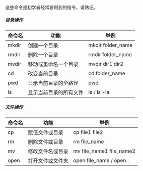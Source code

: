 这些命令是初学者经常要用到的指令，请熟记。

##### 目录操作

命令名|功能|举例
----|----|----
mkdir|创建一个目录          |mkdir folder_name
rmdir|删除一个目录          |rmdir folder_name
mvdir|移动或重命名一个目录   |mvdir dir1 dir2
cd   | 改变当前目录         |cd folder_name
pwd  |显示当前目录的全路径   | pwd
ls   |显示当前目录的所有文件 | ls / ls -la

##### 文件操作

命令名|功能|举例
----|----|----
cp | 赋值文件或目录| cp file1 file2
rm | 删除文件或目录| rm file_name
mv | 修改文件名或目录 | mv file_name1 file_name2
open | 打开文件或文件夹 | open file_name / open .
